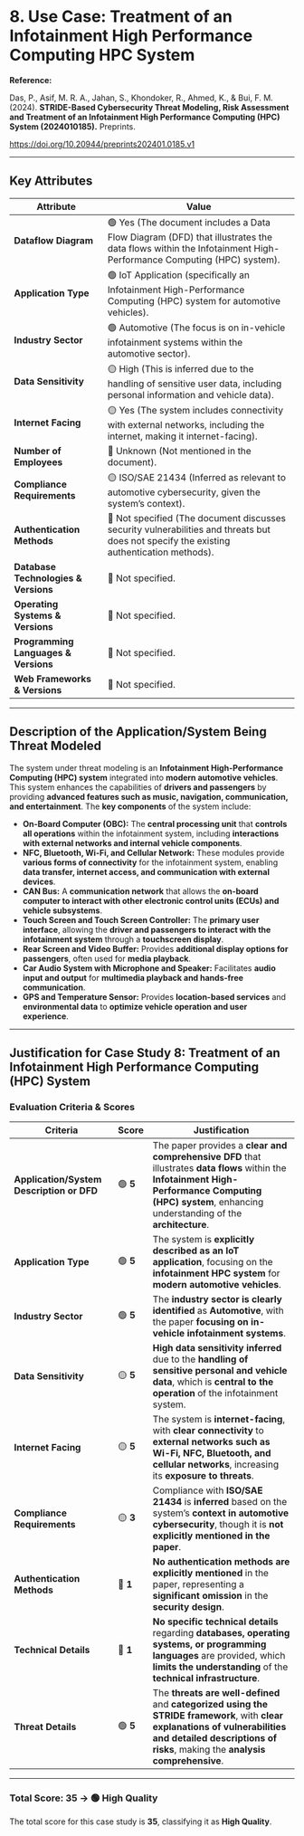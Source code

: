# 8. Use Case: Treatment of an Infotainment High Performance Computing HPC System

**Reference:**

Das, P., Asif, M. R. A., Jahan, S., Khondoker, R., Ahmed, K., & Bui, F. M. (2024). **STRIDE-Based Cybersecurity Threat Modeling, Risk Assessment and Treatment of an Infotainment High Performance Computing (HPC) System (2024010185).** Preprints.

https://doi.org/10.20944/preprints202401.0185.v1

---

## **Key Attributes**

| **Attribute** | **Value** |
| --- | --- |
| **Dataflow Diagram** | 🟢 Yes (The document includes a Data Flow Diagram (DFD) that illustrates the data flows within the Infotainment High-Performance Computing (HPC) system). |
| **Application Type** | 🟢 IoT Application (specifically an Infotainment High-Performance Computing (HPC) system for automotive vehicles). |
| **Industry Sector** | 🟢 Automotive (The focus is on in-vehicle infotainment systems within the automotive sector). |
| **Data Sensitivity** | 🟡 High (This is inferred due to the handling of sensitive user data, including personal information and vehicle data). |
| **Internet Facing** | 🟡 Yes (The system includes connectivity with external networks, including the internet, making it internet-facing). |
| **Number of Employees** | 🔴 Unknown (Not mentioned in the document). |
| **Compliance Requirements** | 🟡 ISO/SAE 21434 (Inferred as relevant to automotive cybersecurity, given the system’s context). |
| **Authentication Methods** | 🔴 Not specified (The document discusses security vulnerabilities and threats but does not specify the existing authentication methods). |
| **Database Technologies & Versions** | 🔴 Not specified. |
| **Operating Systems & Versions** | 🔴 Not specified. |
| **Programming Languages & Versions** | 🔴 Not specified. |
| **Web Frameworks & Versions** | 🔴 Not specified. |

---

## **Description of the Application/System Being Threat Modeled**

The system under threat modeling is an **Infotainment High-Performance Computing (HPC) system** integrated into **modern automotive vehicles**. This system enhances the capabilities of **drivers and passengers** by providing **advanced features such as music, navigation, communication, and entertainment**. The **key components** of the system include:

- **On-Board Computer (OBC):** The **central processing unit** that **controls all operations** within the infotainment system, including **interactions with external networks and internal vehicle components**.
- **NFC, Bluetooth, Wi-Fi, and Cellular Network:** These modules provide **various forms of connectivity** for the infotainment system, enabling **data transfer, internet access, and communication with external devices**.
- **CAN Bus:** A **communication network** that allows the **on-board computer to interact with other electronic control units (ECUs) and vehicle subsystems**.
- **Touch Screen and Touch Screen Controller:** The **primary user interface**, allowing the **driver and passengers to interact with the infotainment system** through a **touchscreen display**.
- **Rear Screen and Video Buffer:** Provides **additional display options for passengers**, often used for **media playback**.
- **Car Audio System with Microphone and Speaker:** Facilitates **audio input and output** for **multimedia playback and hands-free communication**.
- **GPS and Temperature Sensor:** Provides **location-based services** and **environmental data** to **optimize vehicle operation and user experience**.

---

## **Justification for Case Study 8: Treatment of an Infotainment High Performance Computing (HPC) System**

### **Evaluation Criteria & Scores**

| **Criteria** | **Score** | **Justification** |
| --- | --- | --- |
| **Application/System Description or DFD** | 🟢 **5** | The paper provides a **clear and comprehensive DFD** that illustrates **data flows** within the **Infotainment High-Performance Computing (HPC) system**, enhancing understanding of the **architecture**. |
| **Application Type** | 🟢 **5** | The system is **explicitly described as an IoT application**, focusing on the **infotainment HPC system** for **modern automotive vehicles**. |
| **Industry Sector** | 🟢 **5** | The **industry sector is clearly identified** as **Automotive**, with the paper **focusing on in-vehicle infotainment systems**. |
| **Data Sensitivity** | 🟡 **5** | **High data sensitivity inferred** due to the **handling of sensitive personal and vehicle data**, which is **central to the operation** of the infotainment system. |
| **Internet Facing** | 🟡 **5** | The system is **internet-facing**, with **clear connectivity** to **external networks such as Wi-Fi, NFC, Bluetooth, and cellular networks**, increasing its **exposure to threats**. |
| **Compliance Requirements** | 🟡 **3** | Compliance with **ISO/SAE 21434** is **inferred** based on the system’s **context in automotive cybersecurity**, though it is **not explicitly mentioned in the paper**. |
| **Authentication Methods** | 🔴 **1** | **No authentication methods are explicitly mentioned** in the paper, representing a **significant omission** in the **security design**. |
| **Technical Details** | 🔴 **1** | **No specific technical details** regarding **databases, operating systems, or programming languages** are provided, which **limits the understanding** of the **technical infrastructure**. |
| **Threat Details** | 🟢 **5** | The **threats are well-defined** and **categorized using the STRIDE framework**, with **clear explanations of vulnerabilities and detailed descriptions of risks**, making the **analysis comprehensive**. |

---

### **Total Score: 35 → 🟢 High Quality**

The total score for this case study is **35**, classifying it as **High Quality**.